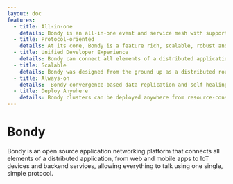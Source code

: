 ```yaml
---
layout: doc
features:
  - title: All-in-one
    details: Bondy is an all-in-one event and service mesh with support for both Pub-Sub and RPC communication patterns and secure multi-tenancy providing for the entire messaging requirements of a distributed system.
  - title: Protocol-oriented
    details: At its core, Bondy is a feature rich, scalable, robust and secure implementation of the open Web Application Messaging Protocol (WAMP). a  secure and multi-tenant messaging protocol that provides Routed RPC and Pub-Sub. No sidecars, no frameworks, your code.
  - title: Unified Developer Experience
    details: Bondy can connect all elements of a distributed application, all using a single protocol with and SDK available on the most popular programming languages. WAMP offers a peer-to-peer programming model that unlocks the potential of distributed applications.
  - title: Scalable
    details: Bondy was designed from the ground up as a distributed router, scaling horizontally to hundreds of nodes. Bondy is written in Erlang/OTP which offers unprecedented soft real-time, high concurrency and self-healing capabilities.
  - title: Always-on
    details:  Bondy convergence-based data replication and self healing capabilities allows it to be highly available even under network partitions, message loss and node failures.
  - title: Deploy Anywhere
    details: Bondy clusters can be deployed anywhere from resource-constrained x86/ARM edge devices to private, hybrid and public clouds running bare metal, virtualisation or containers. Bondy even allows edge clusters to sync with cloud clusters.
---
```


# Bondy
Bondy is an open source application networking platform that connects all elements of a distributed application, from web and mobile apps to IoT devices and backend services, allowing everything to talk using one single, simple protocol.